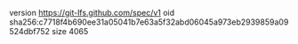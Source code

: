 version https://git-lfs.github.com/spec/v1
oid sha256:c7718f4b690ee31a05041b7e63a5f32abd06045a973eb2939859a09524dbf752
size 4065
